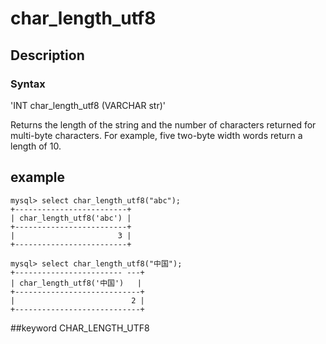 <!-- 
Licensed to the Apache Software Foundation (ASF) under one
or more contributor license agreements.  See the NOTICE file
distributed with this work for additional information
regarding copyright ownership.  The ASF licenses this file
to you under the Apache License, Version 2.0 (the
"License"); you may not use this file except in compliance
with the License.  You may obtain a copy of the License at

  http://www.apache.org/licenses/LICENSE-2.0

Unless required by applicable law or agreed to in writing,
software distributed under the License is distributed on an
"AS IS" BASIS, WITHOUT WARRANTIES OR CONDITIONS OF ANY
KIND, either express or implied.  See the License for the
specific language governing permissions and limitations
under the License.
-->

# char_length_utf8
## Description
### Syntax

'INT char_length_utf8 (VARCHAR str)'


Returns the length of the string and the number of characters returned for multi-byte characters. For example, five two-byte width words return a length of 10.

## example


```
mysql> select char_length_utf8("abc");
+-------------------------+
| char_length_utf8('abc') |
+-------------------------+
|                       3 |
+-------------------------+

mysql> select char_length_utf8("中国");
+------------------------ ---+
| char_length_utf8('中国')   |
+----------------------------+
|                          2 |
+----------------------------+
```
##keyword
CHAR_LENGTH_UTF8
